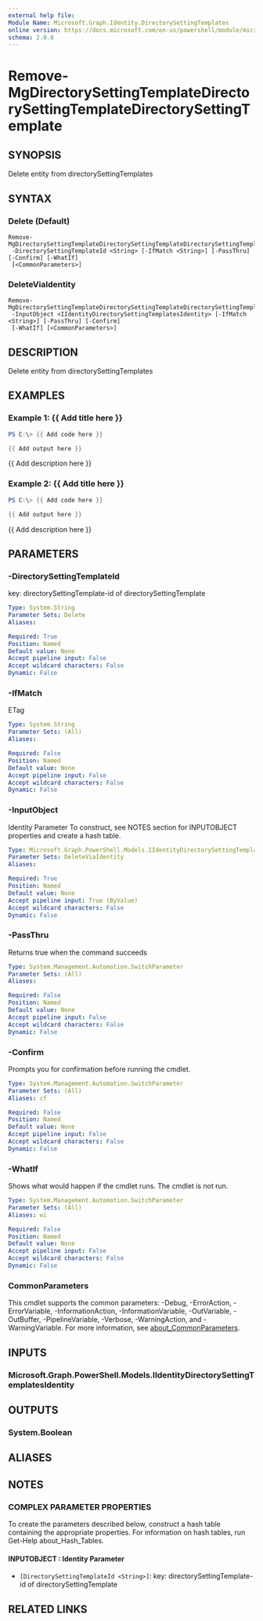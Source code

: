 ```yaml
---
external help file:
Module Name: Microsoft.Graph.Identity.DirectorySettingTemplates
online version: https://docs.microsoft.com/en-us/powershell/module/microsoft.graph.identity.directorysettingtemplates/remove-mgdirectorysettingtemplatedirectorysettingtemplatedirectorysettingtemplate
schema: 2.0.0
---
```


# Remove-MgDirectorySettingTemplateDirectorySettingTemplateDirectorySettingTemplate

## SYNOPSIS
Delete entity from directorySettingTemplates

## SYNTAX

### Delete (Default)
```
Remove-MgDirectorySettingTemplateDirectorySettingTemplateDirectorySettingTemplate
 -DirectorySettingTemplateId <String> [-IfMatch <String>] [-PassThru] [-Confirm] [-WhatIf]
 [<CommonParameters>]
```

### DeleteViaIdentity
```
Remove-MgDirectorySettingTemplateDirectorySettingTemplateDirectorySettingTemplate
 -InputObject <IIdentityDirectorySettingTemplatesIdentity> [-IfMatch <String>] [-PassThru] [-Confirm]
 [-WhatIf] [<CommonParameters>]
```

## DESCRIPTION
Delete entity from directorySettingTemplates

## EXAMPLES

### Example 1: {{ Add title here }}
```powershell
PS C:\> {{ Add code here }}

{{ Add output here }}
```

{{ Add description here }}

### Example 2: {{ Add title here }}
```powershell
PS C:\> {{ Add code here }}

{{ Add output here }}
```

{{ Add description here }}

## PARAMETERS

### -DirectorySettingTemplateId
key: directorySettingTemplate-id of directorySettingTemplate

```yaml
Type: System.String
Parameter Sets: Delete
Aliases:

Required: True
Position: Named
Default value: None
Accept pipeline input: False
Accept wildcard characters: False
Dynamic: False
```

### -IfMatch
ETag

```yaml
Type: System.String
Parameter Sets: (All)
Aliases:

Required: False
Position: Named
Default value: None
Accept pipeline input: False
Accept wildcard characters: False
Dynamic: False
```

### -InputObject
Identity Parameter
To construct, see NOTES section for INPUTOBJECT properties and create a hash table.

```yaml
Type: Microsoft.Graph.PowerShell.Models.IIdentityDirectorySettingTemplatesIdentity
Parameter Sets: DeleteViaIdentity
Aliases:

Required: True
Position: Named
Default value: None
Accept pipeline input: True (ByValue)
Accept wildcard characters: False
Dynamic: False
```

### -PassThru
Returns true when the command succeeds

```yaml
Type: System.Management.Automation.SwitchParameter
Parameter Sets: (All)
Aliases:

Required: False
Position: Named
Default value: None
Accept pipeline input: False
Accept wildcard characters: False
Dynamic: False
```

### -Confirm
Prompts you for confirmation before running the cmdlet.

```yaml
Type: System.Management.Automation.SwitchParameter
Parameter Sets: (All)
Aliases: cf

Required: False
Position: Named
Default value: None
Accept pipeline input: False
Accept wildcard characters: False
Dynamic: False
```

### -WhatIf
Shows what would happen if the cmdlet runs.
The cmdlet is not run.

```yaml
Type: System.Management.Automation.SwitchParameter
Parameter Sets: (All)
Aliases: wi

Required: False
Position: Named
Default value: None
Accept pipeline input: False
Accept wildcard characters: False
Dynamic: False
```

### CommonParameters
This cmdlet supports the common parameters: -Debug, -ErrorAction, -ErrorVariable, -InformationAction, -InformationVariable, -OutVariable, -OutBuffer, -PipelineVariable, -Verbose, -WarningAction, and -WarningVariable. For more information, see [about_CommonParameters](http://go.microsoft.com/fwlink/?LinkID=113216).

## INPUTS

### Microsoft.Graph.PowerShell.Models.IIdentityDirectorySettingTemplatesIdentity

## OUTPUTS

### System.Boolean

## ALIASES

## NOTES

### COMPLEX PARAMETER PROPERTIES
To create the parameters described below, construct a hash table containing the appropriate properties. For information on hash tables, run Get-Help about_Hash_Tables.

#### INPUTOBJECT <IIdentityDirectorySettingTemplatesIdentity>: Identity Parameter
  - `[DirectorySettingTemplateId <String>]`: key: directorySettingTemplate-id of directorySettingTemplate

## RELATED LINKS

